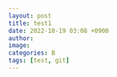 ```yaml
---
layout: post
title: test1
date: 2022-10-19 03:08 +0900
author:
image:
categories: B
tags: [test, git]
---
```

